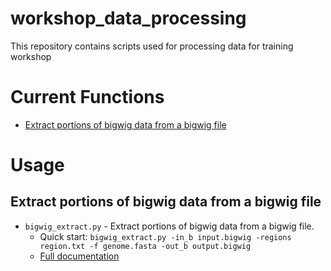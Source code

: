 # workshop_data_processing
This repository contains scripts used for processing data for training workshop

# Current Functions
* [Extract portions of bigwig data from a bigwig file](https://github.com/NAL-i5K/workshop_data_processing#extract-portions-of-bigwig-data-from-a-bigwig-file)

# Usage
## Extract portions of bigwig data from a bigwig file
* `bigwig_extract.py` - Extract portions of bigwig data from a bigwig file.
    * Quick start: `bigwig_extract.py -in_b input.bigwig -regions region.txt -f genome.fasta -out_b output.bigwig`
    * [Full documentation](docs/bigwig_extract.md)